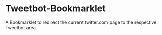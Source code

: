 Tweetbot-Bookmarklet
====================

A Bookmarklet to redirect the current twitter.com page to the respective Tweetbot area
